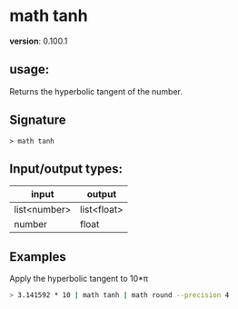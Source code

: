 # math tanh

**version**: 0.100.1

## **usage**:

Returns the hyperbolic tangent of the number.

## Signature

`> math tanh `

## Input/output types:

| input          | output        |
| -------------- | ------------- |
| list\<number\> | list\<float\> |
| number         | float         |

## Examples

Apply the hyperbolic tangent to 10\*π

```bash
> 3.141592 * 10 | math tanh | math round --precision 4
```
